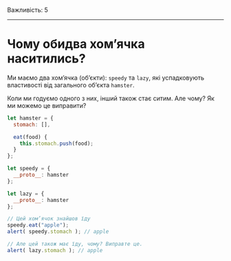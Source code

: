 Важливість: 5

---

# Чому обидва хом’ячка наситились?

Ми маємо два хом’ячка (об’єкти): `speedy` та `lazy`, які успадковують властивості від загального об’єкта `hamster`. 

Коли ми годуємо одного з них, інший також стає ситим. Але чому? Як ми можемо це виправити?

```js run
let hamster = {
  stomach: [],

  eat(food) {
    this.stomach.push(food);
  }
};

let speedy = {
  __proto__: hamster
};

let lazy = {
  __proto__: hamster
};

// Цей хом’ячок знайшов їду
speedy.eat("apple");
alert( speedy.stomach ); // apple

// Але цей також має їду, чому? Виправте це.
alert( lazy.stomach ); // apple
```

